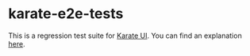 # karate-e2e-tests

This is a regression test suite for [Karate UI](https://github.com/karatelabs/karate/tree/master/karate-core). You can find an explanation [here](https://stackoverflow.com/a/66005331/143475).